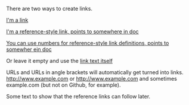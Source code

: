 There are two ways to create links.


[I'm a link](https://www.google.com)

[I'm a reference-style link, points to somewhere in doc][Arbitrary case-insensitive reference text]

[You can use numbers for reference-style link definitions, points to somewher ein doc][1]

Or leave it empty and use the [link text itself]

URLs and URLs in angle brackets will automatically get turned into links. 
http://www.example.com or <http://www.example.com> and sometimes 
example.com (but not on Github, for example).


Some text to show that the reference links can follow later.

[arbitrary case-insensitive reference text]: https://www.mozilla.org
[1]: http://slashdot.org
[link text itself]: http://www.reddit.com
